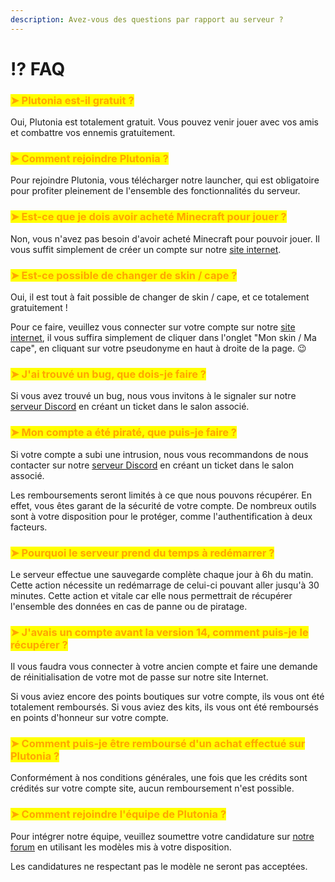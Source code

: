 ```yaml
---
description: Avez-vous des questions par rapport au serveur ?
---
```


# ⁉️ FAQ

### <mark style="color:orange;">➤ Plutonia est-il gratuit ?</mark>

Oui, Plutonia est totalement gratuit. Vous pouvez venir jouer avec vos amis et combattre vos ennemis gratuitement.



### <mark style="color:orange;">➤ Comment rejoindre Plutonia ?</mark>

Pour rejoindre Plutonia, vous télécharger notre launcher, qui est obligatoire pour profiter pleinement de l'ensemble des fonctionnalités du serveur.



### <mark style="color:orange;">➤ Est-ce que je dois avoir acheté Minecraft pour jouer ?</mark>

Non, vous n'avez pas besoin d'avoir acheté Minecraft pour pouvoir jouer. Il vous suffit simplement de créer un compte sur notre [site internet](https://plutonia-mc.fr/user/register).



### <mark style="color:orange;">➤ Est-ce possible de changer de skin / cape ?</mark>

Oui, il est tout à fait possible de changer de skin / cape, et ce totalement gratuitement !

Pour ce faire, veuillez vous connecter sur votre compte sur notre [site internet](https://plutonia-mc.fr/), il vous suffira simplement de cliquer dans l'onglet "Mon skin / Ma cape", en cliquant sur votre pseudonyme en haut à droite de la page. 😉



### <mark style="color:orange;">➤ J'ai trouvé un bug, que dois-je faire ?</mark>

Si vous avez trouvé un bug, nous vous invitons à le signaler sur notre [serveur Discord](https://discord.gg/plutonia) en créant un ticket dans le salon associé.



### <mark style="color:orange;">➤ Mon compte a été piraté, que puis-je faire ?</mark>

Si votre compte a subi une intrusion, nous vous recommandons de nous contacter sur notre [serveur Discord](https://discord.gg/plutonia) en créant un ticket dans le salon associé.

Les remboursements seront limités à ce que nous pouvons récupérer. En effet, vous êtes garant de la sécurité de votre compte. De nombreux outils sont à votre disposition pour le protéger, comme l'authentification à deux facteurs.



### <mark style="color:orange;">➤ Pourquoi le serveur prend du temps à redémarrer ?</mark>

Le serveur effectue une sauvegarde complète chaque jour à 6h du matin. Cette action nécessite un redémarrage de celui-ci pouvant aller jusqu'à 30 minutes. Cette action et vitale car elle nous permettrait de récupérer l'ensemble des données en cas de panne ou de piratage.&#x20;



### <mark style="color:orange;">➤ J'avais un compte avant la version 14, comment puis-je le récupérer ?</mark>

Il vous faudra vous connecter à votre ancien compte et faire une demande de réinitialisation de votre mot de passe sur notre site Internet.

Si vous aviez encore des points boutiques sur votre compte, ils vous ont été totalement remboursés. Si vous aviez des kits, ils vous ont été remboursés en points d'honneur sur votre compte.



### <mark style="color:orange;">➤ Comment puis-je être remboursé d'un achat effectué sur Plutonia ?</mark>

Conformément à nos conditions générales, une fois que les crédits sont crédités sur votre compte site, aucun remboursement n'est possible.



### <mark style="color:orange;">➤ Comment rejoindre l'équipe de Plutonia ?</mark>

Pour intégrer notre équipe, veuillez soumettre votre candidature sur [notre forum](https://forum.plutonia-mc.fr/forums/13/) en utilisant les modèles mis à votre disposition.

Les candidatures ne respectant pas le modèle ne seront pas acceptées.
